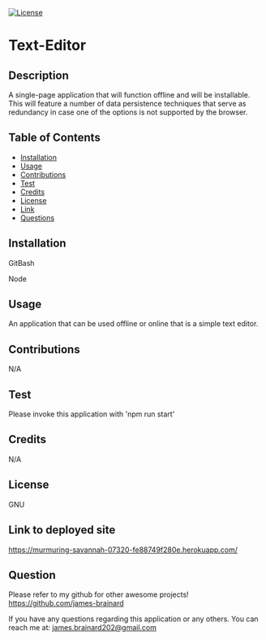 
  [![License](https://img.shields.io/badge/License-GNU-blue)](https://www.gnu.org/licenses/gpl-3.0)
  # Text-Editor

  ## Description
  A single-page application that will function offline and will be installable. This will feature a number of data persistence techniques that serve as redundancy in case one of the options is not supported by the browser.

  ## Table of Contents
  * [Installation](#install)
  * [Usage](#usage)
  * [Contributions](#contribute)
  * [Test](#test)
  * [Credits](#credits)
  * [License](#license)
  * [Link](#link)
  * [Questions](#question)
  
  ## Installation
  GitBash

  Node

  ## Usage 
  An application that can be used offline or online that is a simple text editor.

  ## Contributions
  N/A

  ## Test
  Please invoke this application with 'npm run start'

  ## Credits
  N/A

  ## License
  GNU

  ## Link to deployed site
  https://murmuring-savannah-07320-fe88749f280e.herokuapp.com/



  ## Question
  Please refer to my github for other awesome projects! https://github.com/james-brainard

  If you have any questions regarding this application or any others. You can reach me at: james.brainard202@gmail.com
